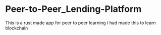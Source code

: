 # Peer-to-Peer_Lending-Platform
This is a rust made app for peer to peer learning i had made this to learn blockchain
